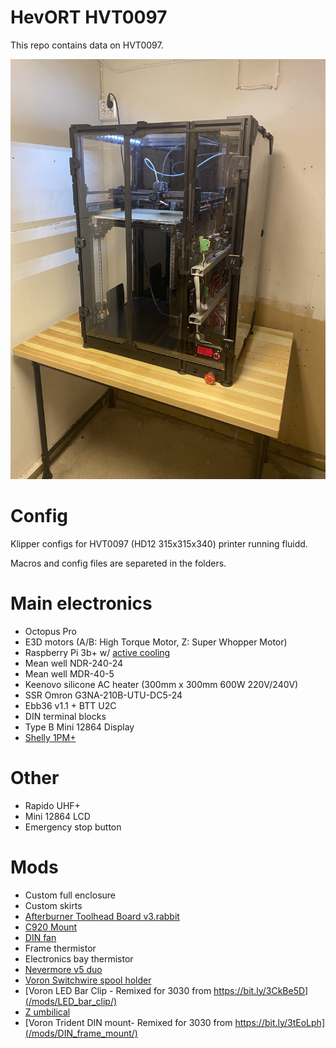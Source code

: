 # HevORT HVT0097

This repo contains data on HVT0097. 


![HVT0097](./images/HVT0097.jpg)

# Config

Klipper configs for HVT0097 (HD12 315x315x340) printer running fluidd.

Macros and config files are separeted in the folders.

# Main electronics

* Octopus Pro
* E3D motors (A/B: High Torque Motor, Z: Super Whopper Motor)
* Raspberry Pi 3b+ w/ [active cooling](https://www.amazon.se/gp/product/B08B84D8VH/ref=ppx_yo_dt_b_asin_title_o08_s00?ie=UTF8&th=1)
* Mean well ‎NDR-240-24‎
* Mean well MDR-40-5
* Keenovo silicone AC heater (300mm x 300mm 600W 220V/240V)
* SSR Omron G3NA-210B-UTU-DC5-24
* Ebb36 v1.1 + BTT U2C
* DIN terminal blocks
* Type B Mini 12864 Display
* [Shelly 1PM+](https://github.com/jontek2/HVT0097-klipper_config/blob/main/moonraker.conf#L44-L50)

# Other

* Rapido UHF+ 
* Mini 12864 LCD
* Emergency stop button

# Mods

* Custom full enclosure
* Custom skirts
* [Afterburner Toolhead Board v3.rabbit](https://github.com/VoronDesign/Voron-Hardware/tree/master/Afterburner_Toolhead_PCB)
* [C920 Mount](https://github.com/VoronDesign/VoronUsers/tree/master/printer_mods/Iakabos/C920_mount)
* [DIN fan](/mods/DIN_fan/)
* Frame thermistor
* Electronics bay thermistor
* [Nevermore v5 duo](https://github.com/nevermore3d/Nevermore_Micro/tree/master/V5_Duo/V2)
* [Voron Switchwire spool holder](https://github.com/VoronDesign/Voron-Switchwire/blob/master/STL/spool_holder_base.stl)
* [Voron LED Bar Clip - Remixed for 3030 from https://bit.ly/3CkBe5D](/mods/LED_bar_clip/)
* [Z umbilical](/mods/Z-umbilical/)
* [Voron Trident DIN mount- Remixed for 3030 from https://bit.ly/3tEoLph](/mods/DIN_frame_mount/)